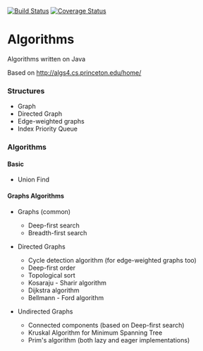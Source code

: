 [![Build Status](https://travis-ci.org/andrewnester/algorithms-ii.svg?branch=master)](https://travis-ci.org/andrewnester/algorithms-ii) [![Coverage Status](https://coveralls.io/repos/andrewnester/algorithms-ii/badge.svg?branch=master&service=github)](https://coveralls.io/github/andrewnester/algorithms-ii?branch=master)

# Algorithms
Algorithms written on Java

Based on http://algs4.cs.princeton.edu/home/



### Structures
* Graph
* Directed Graph
* Edge-weighted graphs
* Index Priority Queue

### Algorithms

#### Basic
 * Union Find

#### Graphs Algorithms

* Graphs (common)
  * Deep-first search
  * Breadth-first search


* Directed Graphs
  * Cycle detection algorithm (for edge-weighted graphs too) 
  * Deep-first order
  * Topological sort
  * Kosaraju - Sharir algorithm
  * Dijkstra algorithm
  * Bellmann - Ford algorithm


* Undirected Graphs
  * Connected components (based on Deep-first search)
  * Kruskal Algorithm for Minimum Spanning Tree
  * Prim's algorithm (both lazy and eager implementations)
